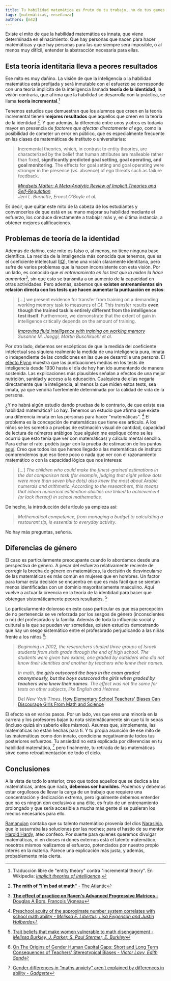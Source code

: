 ```yaml
---
title: Tu habilidad matemática es fruto de tu trabajo, no de tus genes
tags: [matemáticas, enseñanza]
authors: [m42]
---
```


Existe el mito de que la habilidad matemática es innata, que viene determinada en el nacimiento.
Que hay personas que nacen para hacer matemáticas y que hay personas para las que siempre será
imposible, o al menos muy difícil, entender la abstracción necesaria para ellas.

## Esta teoría identitaria lleva a peores resultados

Ese mito es muy dañino.
La visión de que la inteligencia o la habilidad matemática está prefijada y será inmutable con
el esfuerzo se corresponde con una teoría implícita de la inteligencia llamada **teoría de la identidad**; la visión
contraria, que afirma que la habilidad se desarrolla con la práctica, se llama **teoría
incremental**.[^entity]

[^entity]: Traducción libre de "entity theory" contra "incremental theory". En Wikipedia: [*Implicit theories of intelligence*](https://en.wikipedia.org/wiki/Implicit_theories_of_intelligence).

Tenemos estudios que demuestran que los alumnos que creen en la teoría incremental tienen **mejores
resultados** que aquellos que creen en la teoría de la identidad [^atlantic-math]. Y que además, la diferencia entre unos y otros es
todavía mayor en presencia de *factores que afectan directamente al ego*, como la posibilidad de
cometer un error en público, que es especialmente frecuente en las clases de matemáticas de instituto o
universitarias:

[^atlantic-math]: [**The mith of "I'm bad at math"** - The Atlantic](http://www.theatlantic.com/education/archive/2013/10/the-myth-of-im-bad-at-math/280914/)

> Incremental theories, which, in contrast to
> entity theories, are characterized by the belief that human attributes are malleable rather than
> fixed, **significantly predicted goal setting,
> goal operating, and
> goal monitoring**. The effects for goal setting
> and goal operating were stronger in the presence (vs. absence) of ego threats such as failure
> feedback.
>
> [*Mindsets Matter: A Meta-Analytic Review of Implicit Theories and Self-Regulation*](http://faculty.wcas.northwestern.edu/eli-finkel/documents/InPress_BurnetteOBoyleVanEppsPollackFinkel_PsychBull.pdf)  
> *Jeni L. Burnette, Ernest O'Boyle et al.*

Es decir, que quitar este mito de la cabeza de los estudiantes y convencerlos de que está en su mano
mejorar su habilidad mediante el esfuerzo, los conduce directamente a trabajar más y, en última instancia,
a obtener mejores calificaciones.


## Problemas de teoría de la identidad

Además de dañino, este mito es falso o, al menos, no tiene ninguna base científica. La medida de la inteligencia más conocida
que tenemos, que es el coeficiente intelectual ([IQ](https://es.wikipedia.org/wiki/Cociente_intelectual)), tiene una visión claramente identitaria, pero
sufre de varios problemas que la hacen inconsistente con esta visión. Por un lado, es conocido
que *el entrenamiento en los test que la miden la hace aumentar*[^raven-matrices], sin que esto se transmita a un
aumento de la capacidad en otras actividades. Pero además, sabemos que **existen entrenamientos
sin relación directa con los tests que hacen aumentar la puntuación en estos**:

[^raven-matrices]: [**The effect of practice on Raven's Advanced Progressive Matrices** - Douglas A Bors, François Vigneau](http://www.sciencedirect.com/science/article/pii/S1041608003000153)

> [...] we present evidence for transfer from training on a demanding working memory task to measures of Gf.
> This transfer results **even though the trained task is entirely different from the intelligence test
> itself**. Furthermore, we demonstrate that the extent of gain in intelligence critically depends
> on the amount of training.
>
> [*Improving fluid intelligence with training on working memory*](http://www.pnas.org/content/105/19/6829.full)  
> *Susanne M. Jaeggi, Martin Buschkuehl et al.*


Por otro lado, debemos ser escépticos de que la medida del coeficiente intelectual sea siquiera
realmente la medida de una inteligencia pura, innata o independiente de las condiciones en las
que se desarrolle una persona. El [efecto Flynn](https://en.wikipedia.org/wiki/Flynn_effect) muestra que las puntuaciones medias en los tests
de inteligencia desde 1930 hasta el día de hoy han ido aumentando de manera sostenida. 
Las explicaciones más plausibles señalan a efectos de una mejor nutrición, sanidad y acceso a la educación.
Cualquiera de ellas negaría directamente que la inteligencia, al menos la que miden estos tests, sea
innata, ya que vendría fuertemente determinada por la calidad de vida de la persona.

¿Y no habrá algún estudio dando pruebas de lo contrario, de que exista esa habilidad matemática? Lo hay.
Tenemos un estudio que afirma que existe una diferencia innata en las personas para hacer "matemáticas". [^preschool-math]
El problema es la concepción de matemáticas que tiene ese artículo. A los niños se les sometió a pruebas
de estimación visual de cantidad, capacidad de lectura de números arábigos (que alguien me explique cómo se
les ocurrió que esto tenía que ver con matemáticas) y cálculo mental sencillo. Para echar el rato, podéis
jugar con la prueba de estimación de los puntos [aquí](http://www.panamath.org/briefdemo.php). Creo que todos los
que hemos llegado a las matemáticas de instituto comprendemos que eso tiene poco o nada que ver con el razonamiento
matemático o con la capacidad lógica que nos interesa:

[^preschool-math]: [Preschool acuity of the approximate number system correlates with school math ability - *Melissa E. Libertus, Lisa Feigenson and Justin Halberda*](http://onlinelibrary.wiley.com/doi/10.1111/j.1467-7687.2011.01080.x/full)

> [...] *The children who could make the finest-grained estimations in the dot comparison task (for example, judging
> that eight yellow dots were more than seven blue dots) also knew the most about Arabic numerals and arithmetic.
> According to the researchers, this means that inborn numerical estimation abilities are linked to achievement
> (or lack thereof) in school mathematics.*

De hecho, la introducción del artículo ya empieza así:

> *Mathematical competence, from managing a budget to
> calculating a restaurant tip, is essential to everyday
> activity.*

No hay más preguntas, señoría.

## Diferencias de género

El caso es particularmente preocupante cuando lo abordamos desde una perspectiva de género. A pesar del
esfuerzo relativamente reciente de corregir la brecha de género en matemáticas, la decisión de desvincularse de las
matemáticas es más común en mujeres que en hombres. Un factor para tomar esta decisión se encuentra
en que es más fácil que se sientan menos identificadas con un dominio mayoritariamente masculino. Aquí vuelve a
actuar la creencia en la teoría de la identidad para hacer que obtengan sistemáticamente peores resultados. [^women-disengagement]

[^women-disengagement]: [Trait beliefs that make women vulnerable to math disengagement - *Melissa Burkley, J. Parker, S. Paul Stermer, E. Burkley*](http://www.sciencedirect.com/science/article/pii/S0191886909003833#bib9?np=y)

Lo particularmente doloroso en este caso particular es que esa percepción de no pertenencia se ve reforzada por
los sesgos de género (inconscientes o no) del profesorado y la familia. Además de toda la influencia social
y cultural a la que se puedan ver sometidas, existen estudios demostrando que hay un sesgo sistemático entre el profesorado
perjudicando a las niñas frente a los niños [^teacher-gap]:

[^teacher-gap]: [On The Origins of Gender Human Capital Gaps: Short and Long Term Consequences of Teachers' Stereotypical Biases - *Victor Lavy, Edith Sand*](http://www.nber.org/papers/w20909)

> *Beginning in 2002, the researchers studied three groups of Israeli students from sixth grade through
> the end of high school. The students were given two exams, one graded by outsiders who did not know
> their identities and another by teachers who knew their names.*
> 
> *In math, **the girls outscored the boys in the exam graded anonymously, but the boys outscored the girls
> when graded by teachers who knew their names**. The effect was not the same for tests on other subjects, like English and Hebrew.*
>
> Del *New York Times*, [How Elementary School Teachers' Biases Can Discourage Girls From Math and Science](http://www.nytimes.com/2015/02/07/upshot/how-elementary-school-teachers-biases-can-discourage-girls-from-math-and-science.html)

El efecto va en varios pasos. Por un lado, ves que eres una minoría en la carrera y los profesores
bajan tu nota sistemáticamente sin que tú lo sepas (incluso quizá sin saberlo ellos mismos). Asumes
que, simplemente, las matemáticas no están hechas para ti. Y tu propia asunción de ese mito de las
matemáticas como don innato, condiciona negativamente todos tus posteriores esfuerzos. Tu ansiedad no está
explicada por diferencias en tu habilidad matemática, [^math-anxiety] pero finalmente, tu
retirada de las matemáticas sirve como retroalimentación de todo el ciclo. 

[^math-anxiety]: [Gender differences in “maths anxiety” aren’t explained by differences in ability - *Gadgette*](http://www.gadgette.com/2016/04/22/gender-differences-in-maths-anxiety-arent-explained-by-differences-in-ability/)


## Conclusiones

A la vista de todo lo anterior, creo que todos aquellos que se dedica a las matemáticas, antes que nada,
**debemos ser humildes**. Podemos y debemos estar orgullosos de llevar la carga de un trabajo que requiere una
concentración y dedicación extrema, pero igualmente debemos entender que no es ningún don exclusivo a
una élite, es fruto de un entrenamiento prolongado y que sería accesible a mucha más gente si se pusieran
los medios necesarios para ello.

[Ramanujan](https://es.wikipedia.org/wiki/Srinivasa_Aiyangar_Ramanujan) contaba que su talento matemático provenía del dios [Narasinja](https://es.wikipedia.org/wiki/Narasinja), que le susurraba las soluciones
por las noches; para el hastío de su mentor [Harold Hardy](https://es.wikipedia.org/wiki/Godfrey_Harold_Hardy), ateo confeso. Por suerte para
quienes queremos divulgar matemáticas, ni en dioses ni dones externos está el talento matemático, nosotros
mismos realizamos el esfuerzo, potenciados por nuestro propio interés en la materia. Parece una explicación más justa, y además, probablemente más cierta.
